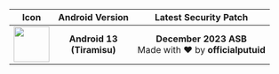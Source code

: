 | Icon | Android Version | Latest Security Patch |
| :---: | :---: | :---: |
| <img width="64px" src="https://avatars.githubusercontent.com/u/150646399"> | <b>Android 13<br/>(Tiramisu)</b> | <b>December 2023 ASB</b><br/>Made with ❤ by <b>officialputuid</b> |
